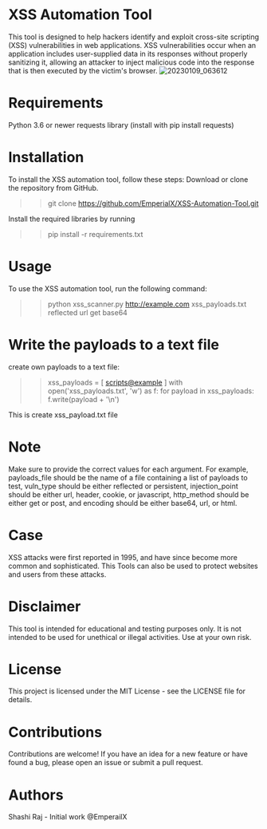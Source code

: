 # XSS Automation Tool
This tool is designed to help hackers identify and exploit cross-site scripting (XSS) vulnerabilities in web applications. XSS vulnerabilities occur when an application includes user-supplied data in its responses without properly sanitizing it, allowing an attacker to inject malicious code into the response that is then executed by the victim's browser.
![20230109_063612](https://user-images.githubusercontent.com/98850848/211228002-3c03fbd3-ce09-4338-bca9-e07f3ef59756.jpg)

# Requirements
Python 3.6 or newer
requests library (install with pip install requests)

# Installation
To install the XSS automation tool, follow these steps:
Download or clone the repository from GitHub.
>> git clone https://github.com/EmperialX/XSS-Automation-Tool.git

Install the required libraries by running 
>> pip install -r requirements.txt

# Usage
To use the XSS automation tool, run the following command:
>> python xss_scanner.py http://example.com xss_payloads.txt reflected url get base64


# Write the payloads to a text file

create own payloads to a text file:

>> xss_payloads = [
    <scripts@example>
]
with open('xss_payloads.txt', 'w') as f:
    for payload in xss_payloads:
        f.write(payload + '\n')
        
        
This is create xss_payload.txt file

# Note
Make sure to provide the correct values for each argument. For example, payloads_file should be the name of a file containing a list of payloads to test, vuln_type should be either reflected or persistent, injection_point should be either url, header, cookie, or javascript, http_method should be either get or post, and encoding should be either base64, url, or html.
# Case
XSS attacks were first reported in 1995, and have since become more common and sophisticated. This Tools can also be used to protect websites and users from these attacks.

# Disclaimer
This tool is intended for educational and testing purposes only. It is not intended to be used for unethical or illegal activities. Use at your own risk.

# License
This project is licensed under the MIT License - see the LICENSE file for details.

# Contributions
Contributions are welcome! If you have an idea for a new feature or have found a bug, please open an issue or submit a pull request.

# Authors
Shashi Raj - Initial work
@EmperailX
